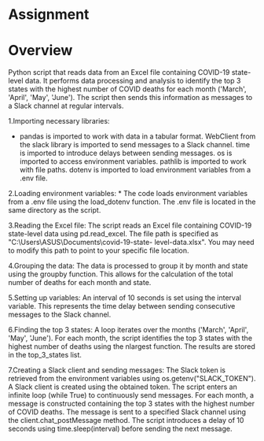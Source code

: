 # Assignment

# Overview
Python script that reads data from an Excel file containing COVID-19 state-level data. It performs data processing and analysis to identify the top 3 states with the highest number of COVID deaths for each month ('March', 'April', 'May', 'June'). The script then sends this information as messages to a Slack channel at regular intervals.

1.Importing necessary libraries:
* pandas is imported to work with data in a tabular format.
        WebClient from the slack library is imported to send messages to a Slack channel.
        time is imported to introduce delays between sending messages.
        os is imported to access environment variables.
        pathlib is imported to work with file paths.
        dotenv is imported to load environment variables from a .env file.

2.Loading environment variables:
         * The code loads environment variables from a .env file using the load_dotenv function. The .env file is located in the same directory as the script.

3.Reading the Excel file:
            The script reads an Excel file containing COVID-19 state-level data using pd.read_excel. The file path is specified as "C:\Users\ASUS\Documents\covid-19-state-         level-data.xlsx". You may need to modify this path to point to your specific file location.

4.Grouping the data:
            The data is processed to group it by month and state using the groupby function. This allows for the calculation of the total number of deaths for each month and state.

5.Setting up variables:
            An interval of 10 seconds is set using the interval variable. This represents the time delay between sending consecutive messages to the Slack channel.

6.Finding the top 3 states:
            A loop iterates over the months ('March', 'April', 'May', 'June'). For each month, the script identifies the top 3 states with the highest number of deaths using the nlargest function. The results are stored in the top_3_states list.

7.Creating a Slack client and sending messages:
            The Slack token is retrieved from the environment variables using os.getenv("SLACK_TOKEN").
        A Slack client is created using the obtained token.
        The script enters an infinite loop (while True) to continuously send messages.
        For each month, a message is constructed containing the top 3 states with the highest number of COVID deaths.
        The message is sent to a specified Slack channel using the client.chat_postMessage method.
        The script introduces a delay of 10 seconds using time.sleep(interval) before sending the next message.
